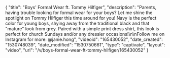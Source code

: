{
    "title": "Boys' Formal Wear ft. Tommy Hilfiger",
    "description": "Parents, having trouble looking for formal wear for your boys? Let me shine the spotlight on Tommy Hilfiger this time around for you! Navy is the perfect color for young boys, shying away from the traditional black and that \"mature\" look from grey. Paired with a simple print dress shirt, this look is perfect for church Sundays and\/or any dressier occasions!\n\nFollow me on Instagram for more: @janie.hong",
    "videoid": "165430052",
    "date_created": "1530748039",
    "date_modified": "1530750661",
    "type": "captivate",
    "layout": "video",
    "url": "\/v\/boys-formal-wear-ft-tommy-hilfiger\/165430052"
}